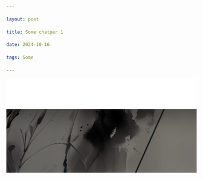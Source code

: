 ```yaml
---

layout: post

title: Some chatper 1

date: 2024-10-16

tags: Some

---
```


![alt text](/images/posts/2024-10-16-Some/QQ20241024-115412.png)
